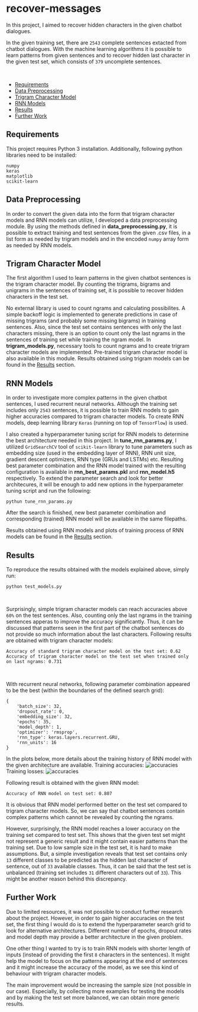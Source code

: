 # recover-messages
In this project, I aimed to recover hidden characters in the given chatbot dialogues. 

In the given training set, there are ```2543``` complete sentences extacted from chatbot dialogues. With the machine learning algorithms it is possible to learn patterns from given sentences and to recover hidden last character in the given test set, which consists of ```379``` uncomplete sentences.

<br/>

  * [Requirements](#requirements)
  * [Data Preprocessing](#data-preprocessing)
  * [Trigram Character Model](#trigram-character-model)
  * [RNN Models](#rnn-models)
  * [Results](#results)
  * [Further Work](#further-work)

## Requirements
This project requires Python 3 installation. Additionally, following python libraries need to be installed:
```
numpy
keras
matplotlib
scikit-learn
```

## Data Preprocessing
In order to convert the given data into the form that trigram character models and RNN models can utilize, I developed a data preprocessing module. By using the methods defined in **data_preprocessing.py**, it is possible to extract training and test sentences from the given .csv files, in a list form as needed by trigram models and in the encoded ```numpy``` array form as needed by RNN models.

## Trigram Character Model
The first algorithm I used to learn patterns in the given chatbot sentences is the trigram character model. By counting the trigrams, bigrams and unigrams in the sentences of training set, it is possible to recover hidden characters in the test set.

No external library is used to count ngrams and calculating possibilites. A simple backoff logic is implemented to generate predictions in case of missing trigrams (and probably some missing bigrams) in training sentences. Also, since the test set contains sentences with only the last characters missing, there is an option to count only the last ngrams in the sentences of training set while training the ngram model. In **trigram_models.py**, necessary tools to count ngrams and to create trigram character models are implemented. Pre-trained trigram character model is also available in this module.  Results obtained using trigram models can be found in the [Results](#results) section. 

## RNN Models
In order to investigate more complex patterns in the given chatbot sentences, I used recurrent neural networks. Although the training set includes only ```2543``` sentences, it is possible to train RNN models to gain higher accuracies compared to trigram character models. To create RNN models, deep learning library ```Keras``` (running on top of ```TensorFlow```) is used.  

I also created a hyperparameter tuning script for RNN models to determine the best architecture needed in this project. In **tune_rnn_params.py**, I utilized ```GridSearchCV``` tool of ```scikit-learn``` library to tune parameters such as embedding size (used in the embedding layer of RNN), RNN unit size, gradient descent optimizers, RNN type (GRUs and LSTMs) etc. Resulting best parameter combination and the RNN model trained with the resulting configuration is available in **rnn_best_params.pkl** and **rnn_model.h5** respectively. To extend the parameter search and look for better architecures, it will be enough to add new options in the hyperparameter tuning script and run the following:
```
pythun tune_rnn_params.py
``` 

After the search is finished, new best parameter combination and corresponding (trained) RNN model will be available in the same filepaths.
<br>

Results obtained using RNN models and plots of training process of RNN models can be found in the [Results](#results) section.

## Results
To reproduce the results obtained with the models explained above, simply run:
```
python test_models.py
```
<br>

Surprisingly, simple trigram character models can reach accuracies above ```60%``` on the test sentences. Also, counting only the last ngrams in the training sentences apperas to improve the accuracy significantly. Thus, it can be discussed that patterns seen in the first part of the chatbot sentences do not provide so much information about the last characters. Following results are obtained with trigram character models:
```
Accuracy of standard trigram character model on the test set: 0.62
Accuracy of trigram character model on the test set when trained only on last ngrams: 0.731
```
<br>

With recurrent neural networks, following parameter combination appeared to be the best (within the boundaries of the defined search grid):
```
{
	'batch_size': 32,
 	'dropout_rate': 0,
	'embedding_size': 32,
	'epochs': 35,
	'model_depth': 1,
	'optimizer': 'rmsprop',
	'rnn_type': keras.layers.recurrent.GRU,
	'rnn_units': 16
}
```

In the plots below, more details about the training history of RNN model with the given architecture are available.
Training accuracies:
![accuracies](plot/rnn_accuracy.png)
<br>
Training losses:
![accuracies](plot/rnn_loss.png)
<br>

Following result is obtained with the given RNN model:
```
Accuracy of RNN model on test set: 0.807
```

It is obvious that RNN model performed better on the test set compared to trigram character models. So, we can say that chatbot sentences contain complex patterns which cannot be revealed by counting the ngrams. 

However, surprisingly, the RNN model reaches a lower accuracy on the training set compared to test set. This shows that the given test set might not represent a generic result and it might contain easier patterns than the training set. Due to low sample size in the test set, it is hard to make assumptions. But, a simple investigation reveals that test set contains only ```13``` different classes to be predicted as the hidden last character of sentence, out of ```33``` available classes. Thus, it can be said that the test set is unbalanced (training set includes ```31``` different characters out of ```33```). This might be another reason behind this discrepancy.

## Further Work
Due to limited resources, it was not possible to conduct further research about the project. However, in order to gain higher accuracies on the test set, the first thing I would do is to extend the hyperparameter search grid to look for alternative architectures. Different number of epochs, dropout rates and model depth may provide a better architecture in the given problem.

One other thing I wanted to try is to train RNN models with shorter length of inputs (instead of providing the first ```8``` characters in the sentences). It might help the model to focus on the patterns appearing at the end of sentences and it might increase the accuracy of the model, as we see this kind of behaviour with trigram character models.

The main improvement would be increasing the sample size (not possible in our case). Especially, by collecting more examples for testing the models and by making the test set more balanced, we can obtain more generic results.
